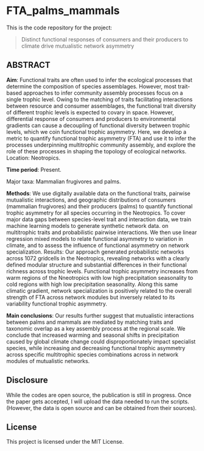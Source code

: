# FTA_palms_mammals

This is the code repository for the project: 

> Distinct functional responses of consumers and their producers to climate drive mutualistic network asymmetry


## ABSTRACT

**Aim**: Functional traits are often used to infer the ecological processes that determine the composition of species assemblages. However, most trait-based approaches to infer community assembly processes focus on a single trophic level. Owing to the matching of traits facilitating interactions between resource and consumer assemblages, the functional trait diversity of different trophic levels is expected to covary in space. However, differential response of consumers and producers to environmental gradients can cause a decoupling of functional diversity between trophic levels, which we coin functional trophic asymmetry. Here, we develop a metric to quantify functional trophic asymmetry (FTA)  and use it to infer the processes underpinning multitrophic community assembly, and explore the role of these processes in shaping the topology of ecological networks.
Location: Neotropics.

**Time period**: Present.

Major taxa: Mammalian frugivores and palms.

**Methods**: We use digitally available data on the functional traits, pairwise mutualistic interactions, and geographic distributions of consumers (mammalian frugivores) and their producers (palms) to quantify functional trophic asymmetry for all species occurring in the Neotropics. To cover major data gaps between species-level trait and interaction data, we train machine learning models to generate synthetic network data. on multitrophic traits and probabilistic pairwise interactions. We then use linear regression mixed models to relate functional asymmetry to variation in climate, and to assess the influence of functional asymmetry on network specialization.
Results:  Our approach generated probabilistic networks across 1072 gridcells in the Neotropics, revealing networks with a clearly defined modular structure and substantial differences in their functional richness across trophic levels.  Functional trophic asymmetry increases from warm regions of the Nneotropics with low high precipitation seasonality to cold regions with high low precipitation seasonality. Along this same climatic gradient, network specialization is positively related to the overall strength of FTA across network modules but inversely related to its variability functional trophic asymmetry.

**Main conclusions**:  Our results further suggest that mutualistic interactions between palms and mammals are mediated by matching traits and taxonomic overlap as a key assembly process at the regional scale. We conclude that increased warming and seasonal shifts in precipitation caused by global climate change could disproportionately impact specialist species, while increasing and decreasing functional trophic asymmetry across specific multitrophic species combinations across in network modules of mutualistic networks. 

## Disclosure 

While the codes are open source, the publication is still in progress. Once the paper gets accepted, I will upload the data needed to run the scripts. (However, the data is open source and can be obtained from their sources). 

## License
This project is licensed under the MIT License.

